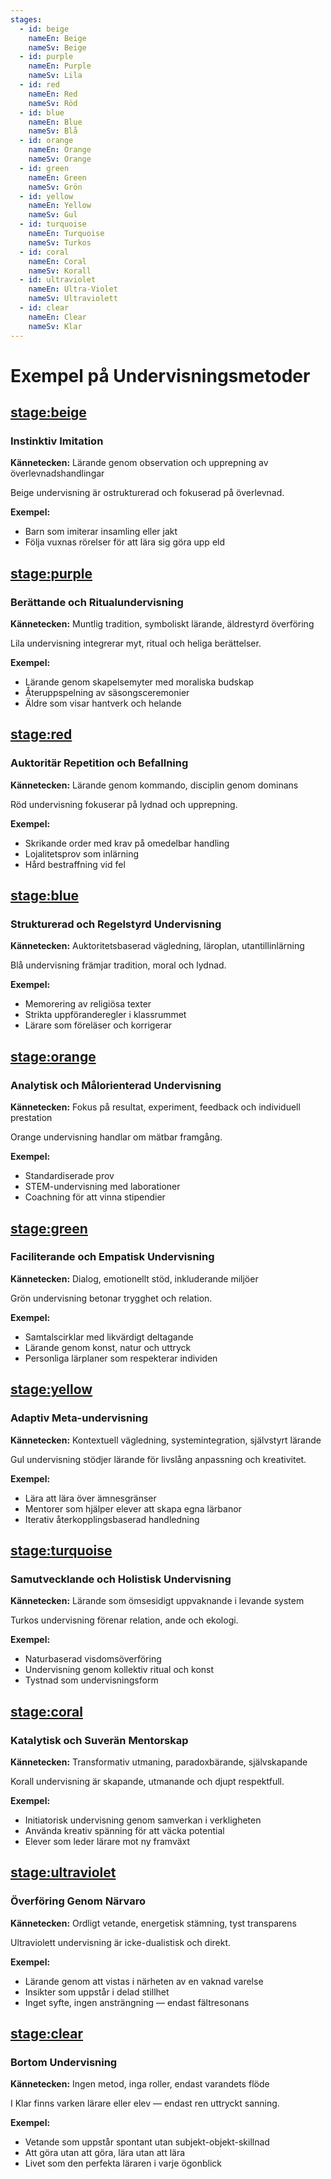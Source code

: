 ```yaml
---
stages:
  - id: beige
    nameEn: Beige
    nameSv: Beige
  - id: purple
    nameEn: Purple
    nameSv: Lila
  - id: red
    nameEn: Red
    nameSv: Röd
  - id: blue
    nameEn: Blue
    nameSv: Blå
  - id: orange
    nameEn: Orange
    nameSv: Orange
  - id: green
    nameEn: Green
    nameSv: Grön
  - id: yellow
    nameEn: Yellow
    nameSv: Gul
  - id: turquoise
    nameEn: Turquoise
    nameSv: Turkos
  - id: coral
    nameEn: Coral
    nameSv: Korall
  - id: ultraviolet
    nameEn: Ultra-Violet
    nameSv: Ultraviolett
  - id: clear
    nameEn: Clear
    nameSv: Klar
---
```


# Exempel på Undervisningsmetoder

## <stage:beige>

### Instinktiv Imitation

**Kännetecken:** Lärande genom observation och upprepning av överlevnadshandlingar

Beige undervisning är ostrukturerad och fokuserad på överlevnad.

**Exempel:**
- Barn som imiterar insamling eller jakt
- Följa vuxnas rörelser för att lära sig göra upp eld

## <stage:purple>

### Berättande och Ritualundervisning

**Kännetecken:** Muntlig tradition, symboliskt lärande, äldrestyrd överföring

Lila undervisning integrerar myt, ritual och heliga berättelser.

**Exempel:**
- Lärande genom skapelsemyter med moraliska budskap
- Återuppspelning av säsongsceremonier
- Äldre som visar hantverk och helande

## <stage:red>

### Auktoritär Repetition och Befallning

**Kännetecken:** Lärande genom kommando, disciplin genom dominans

Röd undervisning fokuserar på lydnad och upprepning.

**Exempel:**
- Skrikande order med krav på omedelbar handling
- Lojalitetsprov som inlärning
- Hård bestraffning vid fel

## <stage:blue>

### Strukturerad och Regelstyrd Undervisning

**Kännetecken:** Auktoritetsbaserad vägledning, läroplan, utantillinlärning

Blå undervisning främjar tradition, moral och lydnad.

**Exempel:**
- Memorering av religiösa texter
- Strikta uppföranderegler i klassrummet
- Lärare som föreläser och korrigerar

## <stage:orange>

### Analytisk och Målorienterad Undervisning

**Kännetecken:** Fokus på resultat, experiment, feedback och individuell prestation

Orange undervisning handlar om mätbar framgång.

**Exempel:**
- Standardiserade prov
- STEM-undervisning med laborationer
- Coachning för att vinna stipendier

## <stage:green>

### Faciliterande och Empatisk Undervisning

**Kännetecken:** Dialog, emotionellt stöd, inkluderande miljöer

Grön undervisning betonar trygghet och relation.

**Exempel:**
- Samtalscirklar med likvärdigt deltagande
- Lärande genom konst, natur och uttryck
- Personliga lärplaner som respekterar individen

## <stage:yellow>

### Adaptiv Meta-undervisning

**Kännetecken:** Kontextuell vägledning, systemintegration, självstyrt lärande

Gul undervisning stödjer lärande för livslång anpassning och kreativitet.

**Exempel:**
- Lära att lära över ämnesgränser
- Mentorer som hjälper elever att skapa egna lärbanor
- Iterativ återkopplingsbaserad handledning

## <stage:turquoise>

### Samutvecklande och Holistisk Undervisning

**Kännetecken:** Lärande som ömsesidigt uppvaknande i levande system

Turkos undervisning förenar relation, ande och ekologi.

**Exempel:**
- Naturbaserad visdomsöverföring
- Undervisning genom kollektiv ritual och konst
- Tystnad som undervisningsform

## <stage:coral>

### Katalytisk och Suverän Mentorskap

**Kännetecken:** Transformativ utmaning, paradoxbärande, självskapande

Korall undervisning är skapande, utmanande och djupt respektfull.

**Exempel:**
- Initiatorisk undervisning genom samverkan i verkligheten
- Använda kreativ spänning för att väcka potential
- Elever som leder lärare mot ny framväxt

## <stage:ultraviolet>

### Överföring Genom Närvaro

**Kännetecken:** Ordligt vetande, energetisk stämning, tyst transparens

Ultraviolett undervisning är icke-dualistisk och direkt.

**Exempel:**
- Lärande genom att vistas i närheten av en vaknad varelse
- Insikter som uppstår i delad stillhet
- Inget syfte, ingen ansträngning — endast fältresonans

## <stage:clear>

### Bortom Undervisning

**Kännetecken:** Ingen metod, inga roller, endast varandets flöde

I Klar finns varken lärare eller elev — endast ren uttryckt sanning.

**Exempel:**
- Vetande som uppstår spontant utan subjekt-objekt-skillnad
- Att göra utan att göra, lära utan att lära
- Livet som den perfekta läraren i varje ögonblick

